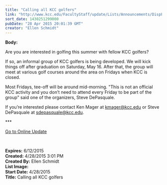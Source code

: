 ```yaml
---
title: "​Calling all KCC golfers"
link: "http://www.kcc.edu/FacultyStaff/update/Lists/Announcements/DispForm.aspx?ID=1907"
sort_date: 1430251299000
pubDate: "28 Apr 2015 20:01:39 GMT"
creator: "Ellen Schmidt"
---
```


<div><b>Body:</b> <div class="ExternalClassD8D24A03EDC74710B13FAB3D03F8473C"><p>Are you are interested in golfing this summer with fellow KCC golfers? </p>
<p>If so, an informal group of KCC golfers is being developed. We will kick things off after graduation on Saturday, May 16. After that, the group will meet at various golf courses around the area on Fridays when KCC is closed. </p>
<p>Most Fridays, tee-off will be around mid-morning. &quot;This is not an official KCC activity and you don’t need to attend every Friday to be part of the group&quot; said one of the organizers, Steve DePasquale.</p>
<p>If you’re interested please contact Ken Mager at <a href="mailto:kmager@kcc.edu">kmager@kcc.edu</a> or Steve DePasquale at <a href="mailto:sdepasquale@kcc.edu">sdepasquale@kcc.edu</a>.<br /></p>
<p>***</p>
<p><a href="/update">Go to Online Update</a></p>
<p> </p></div></div>
<div><b>Expires:</b> 6/12/2015</div>
<div><b>Created:</b> 4/28/2015 3:01 PM</div>
<div><b>Created By:</b> Ellen Schmidt</div>
<div><b>List Image:</b> <a href="http://www.kcc.edu/SiteCollectionImages/golfcart.jpg"></a></div>
<div><b>Start Date:</b> 4/28/2015</div>
<div><b>Title:</b> ​Calling all KCC golfers</div>
